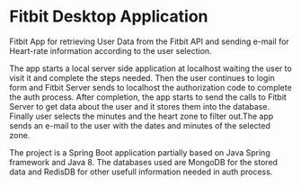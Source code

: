 # Fitbit Desktop Application
Fitbit App for retrieving User Data from the Fitbit API and sending e-mail for Heart-rate information according to the user selection.


The app starts a local server side application at localhost waiting the user to visit it and complete the steps needed. Then the user continues to login form and Fitbit Server sends to localhost the authorization code to complete the auth process. After completion, the app starts to send the calls to Fitbit Server to get data about the user and it stores them into the database. Finally user selects the minutes and the heart zone to filter out.The app sends an e-mail to the user with the dates and minutes of the selected zone.


The project is a Spring Boot application partially based on Java Spring framework and Java 8. The databases used are MongoDB for the stored data and RedisDB for other usefull information needed in auth process.
   
